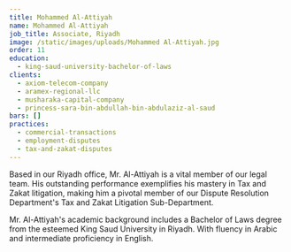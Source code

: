 ```yaml
---
title: Mohammed Al-Attiyah
name: Mohammed Al-Attiyah
job_title: Associate, Riyadh
image: /static/images/uploads/Mohammed Al-Attiyah.jpg
order: 11
education:
  - king-saud-university-bachelor-of-laws
clients:
  - axiom-telecom-company
  - aramex-regional-llc
  - musharaka-capital-company
  - princess-sara-bin-abdullah-bin-abdulaziz-al-saud
bars: []
practices:
  - commercial-transactions
  - employment-disputes
  - tax-and-zakat-disputes
---
```

Based in our Riyadh office, Mr. Al-Attiyah is a vital member of our legal team. His outstanding performance exemplifies his mastery in Tax and Zakat litigation, making him a pivotal member of our Dispute Resolution Department's Tax and Zakat Litigation Sub-Department.

Mr. Al-Attiyah's academic background includes a Bachelor of Laws degree from the esteemed King Saud University in Riyadh. With fluency in Arabic and intermediate proficiency in English.
